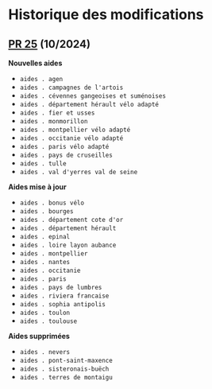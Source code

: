 # Historique des modifications

## [PR 25](https://github.com/betagouv/agir-back/pull/25) (10/2024)

**Nouvelles aides**

- `aides . agen`
- `aides . campagnes de l'artois`
- `aides . cévennes gangeoises et suménoises`
- `aides . département hérault vélo adapté`
- `aides . fier et usses`
- `aides . monmorillon`
- `aides . montpellier vélo adapté`
- `aides . occitanie vélo adapté`
- `aides . paris vélo adapté`
- `aides . pays de cruseilles`
- `aides . tulle`
- `aides . val d'yerres val de seine`

**Aides mise à jour**

- `aides . bonus vélo`
- `aides . bourges`
- `aides . département cote d'or`
- `aides . département hérault`
- `aides . epinal`
- `aides . loire layon aubance`
- `aides . montpellier`
- `aides . nantes`
- `aides . occitanie`
- `aides . paris`
- `aides . pays de lumbres`
- `aides . riviera francaise`
- `aides . sophia antipolis`
- `aides . toulon`
- `aides . toulouse`

**Aides supprimées**

- `aides . nevers`
- `aides . pont-saint-maxence`
- `aides . sisteronais-buëch`
- `aides . terres de montaigu`
